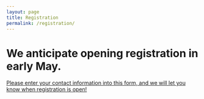 ```yaml
---
layout: page
title: Registration
permalink: /registration/
---
```


# We anticipate opening registration in early May.

[Please enter your contact information into this form, and we will let you know when registration is open!](https://forms.gle/DQEnx9hTdkpJwXse8)
